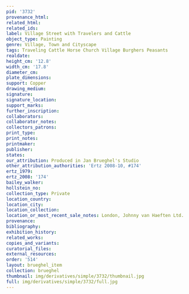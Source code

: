 ```yaml
---
pid: '3732'
provenance_html: 
related_html: 
related_ids: 
label: Village Street with Travelers and Cattle
object_type: Painting
genre: Village, Town and Cityscape
tags: Traveling Cattle Horse Church Village Burghers Peasants
realdate: 
height_cm: '12.8'
width_cm: '17.8'
diameter_cm: 
plate_dimensions: 
support: Copper
drawing_medium: 
signature: 
signature_location: 
support_marks: 
further_inscription: 
collaborators: 
collaborator_notes: 
collectors_patrons: 
print_type: 
print_notes: 
printmaker: 
publisher: 
states: 
our_attribution: Produced in Jan Brueghel's Studio
other_attribution_authorities: 'Ertz 2008-10, #174'
ertz_1979: 
ertz_2008: '174'
bailey_walker: 
hollstein_no: 
collection_type: Private
location_country: 
location_city: 
location_collection: 
location_or_most_recent_sale_notes: London, Johnny van Haeften Ltd.
provenance: 
bibliography: 
exhibition_history: 
related_works: 
copies_and_variants: 
curatorial_files: 
external_resources: 
order: '514'
layout: brueghel_item
collection: brueghel
thumbnail: img/derivatives/simple/3732/thumbnail.jpg
full: img/derivatives/simple/3732/full.jpg
---
```

